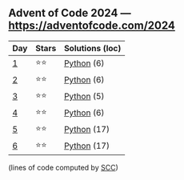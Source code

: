 ## Advent of Code 2024 — https://adventofcode.com/2024

 | Day | Stars | Solutions (loc) |
 |-----|-------|-----------------|
 | [1](https://adventofcode.com/2024/day/1)   | ⭐⭐| [Python](/aoc2024/01/solution.py) (6) |
 | [2](https://adventofcode.com/2024/day/2)   | ⭐⭐| [Python](/aoc2024/02/solution.py) (6) |
 | [3](https://adventofcode.com/2024/day/3)   | ⭐⭐| [Python](/aoc2024/03/solution.py) (5) |
 | [4](https://adventofcode.com/2024/day/4)   | ⭐⭐| [Python](/aoc2024/04/solution.py) (6) |
 | [5](https://adventofcode.com/2024/day/5)   | ⭐⭐| [Python](/aoc2024/05/solution.py) (17) |
 | [6](https://adventofcode.com/2024/day/6)   | ⭐⭐| [Python](/aoc2024/06/solution.py) (17) |

(lines of code computed by [SCC](https://github.com/boyter/scc))
